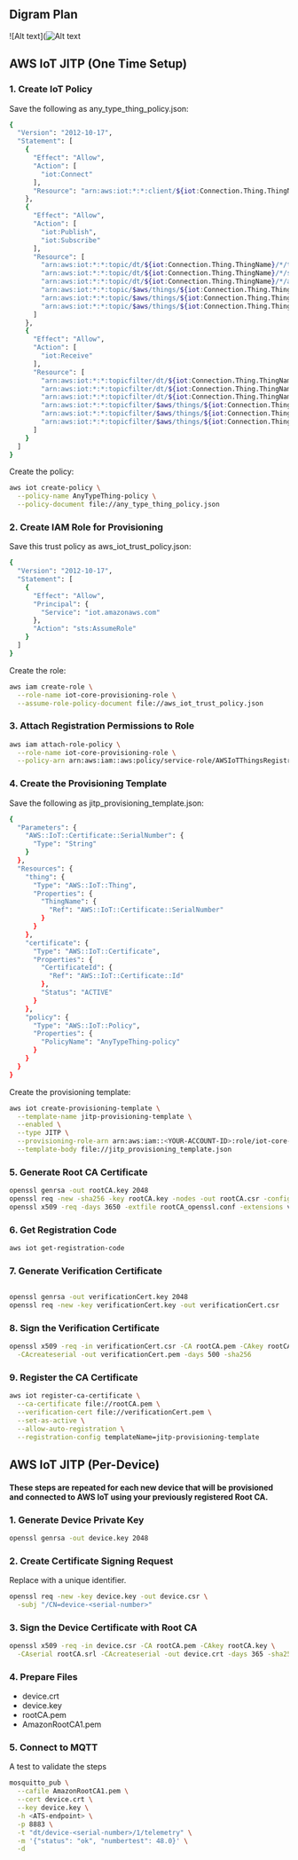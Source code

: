 ## Digram Plan

![Alt text](![Alt text](https://user-images.githubusercontent.com/your-uploaded-image-link)


## AWS IoT JITP (One Time Setup)


### 1. Create IoT Policy
Save the following as any_type_thing_policy.json:
```bash
{
  "Version": "2012-10-17",
  "Statement": [
    {
      "Effect": "Allow",
      "Action": [
        "iot:Connect"
      ],
      "Resource": "arn:aws:iot:*:*:client/${iot:Connection.Thing.ThingName}"
    },
    {
      "Effect": "Allow",
      "Action": [
        "iot:Publish",
        "iot:Subscribe"
      ],
      "Resource": [
        "arn:aws:iot:*:*:topic/dt/${iot:Connection.Thing.ThingName}/*/telemetry",
        "arn:aws:iot:*:*:topic/dt/${iot:Connection.Thing.ThingName}/*/status",
        "arn:aws:iot:*:*:topic/dt/${iot:Connection.Thing.ThingName}/*/action",
        "arn:aws:iot:*:*:topic/$aws/things/${iot:Connection.Thing.ThingName}/shadow/update",
        "arn:aws:iot:*:*:topic/$aws/things/${iot:Connection.Thing.ThingName}/shadow/get",
        "arn:aws:iot:*:*:topic/$aws/things/${iot:Connection.Thing.ThingName}/shadow/delete"
      ]
    },
    {
      "Effect": "Allow",
      "Action": [
        "iot:Receive"
      ],
      "Resource": [
        "arn:aws:iot:*:*:topicfilter/dt/${iot:Connection.Thing.ThingName}/*/telemetry",
        "arn:aws:iot:*:*:topicfilter/dt/${iot:Connection.Thing.ThingName}/*/status",
        "arn:aws:iot:*:*:topicfilter/dt/${iot:Connection.Thing.ThingName}/*/action",
        "arn:aws:iot:*:*:topicfilter/$aws/things/${iot:Connection.Thing.ThingName}/shadow/update/accepted",
        "arn:aws:iot:*:*:topicfilter/$aws/things/${iot:Connection.Thing.ThingName}/shadow/get/accepted",
        "arn:aws:iot:*:*:topicfilter/$aws/things/${iot:Connection.Thing.ThingName}/shadow/update/delta"
      ]
    }
  ]
}

```

Create the policy:

``` bash
aws iot create-policy \
  --policy-name AnyTypeThing-policy \
  --policy-document file://any_type_thing_policy.json
```

### 2. Create IAM Role for Provisioning

Save this trust policy as aws_iot_trust_policy.json:

``` bash
{
  "Version": "2012-10-17",
  "Statement": [
    {
      "Effect": "Allow",
      "Principal": {
        "Service": "iot.amazonaws.com"
      },
      "Action": "sts:AssumeRole"
    }
  ]
}

```

Create the role:

``` bash
aws iam create-role \
  --role-name iot-core-provisioning-role \
  --assume-role-policy-document file://aws_iot_trust_policy.json
```

### 3. Attach Registration Permissions to Role

``` bash
aws iam attach-role-policy \
  --role-name iot-core-provisioning-role \
  --policy-arn arn:aws:iam::aws:policy/service-role/AWSIoTThingsRegistration
```

### 4. Create the Provisioning Template

Save the following as jitp_provisioning_template.json:

``` bash
{
  "Parameters": {
    "AWS::IoT::Certificate::SerialNumber": {
      "Type": "String"
    }
  },
  "Resources": {
    "thing": {
      "Type": "AWS::IoT::Thing",
      "Properties": {
        "ThingName": {
          "Ref": "AWS::IoT::Certificate::SerialNumber"
        }
      }
    },
    "certificate": {
      "Type": "AWS::IoT::Certificate",
      "Properties": {
        "CertificateId": {
          "Ref": "AWS::IoT::Certificate::Id"
        },
        "Status": "ACTIVE"
      }
    },
    "policy": {
      "Type": "AWS::IoT::Policy",
      "Properties": {
        "PolicyName": "AnyTypeThing-policy"
      }
    }
  }
}

```

Create the provisioning template:

``` bash
aws iot create-provisioning-template \
  --template-name jitp-provisioning-template \
  --enabled \
  --type JITP \
  --provisioning-role-arn arn:aws:iam::<YOUR-ACCOUNT-ID>:role/iot-core-provisioning-role \
  --template-body file://jitp_provisioning_template.json

```

### 5. Generate Root CA Certificate

``` bash
openssl genrsa -out rootCA.key 2048
openssl req -new -sha256 -key rootCA.key -nodes -out rootCA.csr -config rootCA_openssl.conf
openssl x509 -req -days 3650 -extfile rootCA_openssl.conf -extensions v3_ca -in rootCA.csr -signkey rootCA.key -out rootCA.pem

```

### 6. Get Registration Code

``` bash
aws iot get-registration-code
```
### 7. Generate Verification Certificate

``` bash

openssl genrsa -out verificationCert.key 2048
openssl req -new -key verificationCert.key -out verificationCert.csr

```

### 8. Sign the Verification Certificate

``` bash
openssl x509 -req -in verificationCert.csr -CA rootCA.pem -CAkey rootCA.key \
  -CAcreateserial -out verificationCert.pem -days 500 -sha256
```

### 9. Register the CA Certificate

```bash
aws iot register-ca-certificate \
  --ca-certificate file://rootCA.pem \
  --verification-cert file://verificationCert.pem \
  --set-as-active \
  --allow-auto-registration \
  --registration-config templateName=jitp-provisioning-template
```

## AWS IoT JITP (Per-Device)

#### These steps are repeated for each new device that will be provisioned and connected to AWS IoT using your previously registered Root CA.


### 1. Generate Device Private Key

``` bash
openssl genrsa -out device.key 2048
```

### 2. Create Certificate Signing Request 

Replace <serial-number> with a unique identifier. 

```bash
openssl req -new -key device.key -out device.csr \
  -subj "/CN=device-<serial-number>"
```

### 3. Sign the Device Certificate with Root CA

``` bash
openssl x509 -req -in device.csr -CA rootCA.pem -CAkey rootCA.key \
  -CAserial rootCA.srl -CAcreateserial -out device.crt -days 365 -sha256
```

### 4. Prepare Files

 - device.crt
 - device.key
 - rootCA.pem
 - AmazonRootCA1.pem
  
### 5. Connect to MQTT 

A test to validate the steps

``` bash
mosquitto_pub \
  --cafile AmazonRootCA1.pem \
  --cert device.crt \
  --key device.key \
  -h <ATS-endpoint> \
  -p 8883 \
  -t "dt/device-<serial-number>/1/telemetry" \
  -m '{"status": "ok", "numbertest": 48.0}' \
  -d
```
